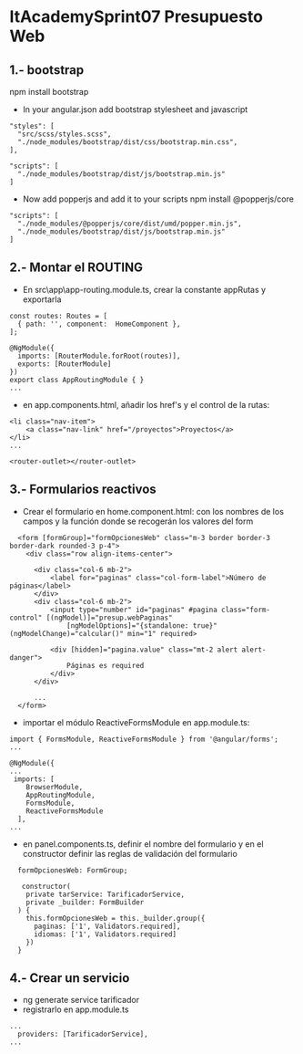 # ItAcademySprint07 Presupuesto Web

## 1.- bootstrap
npm install bootstrap 
- In your angular.json add bootstrap stylesheet and javascript
```
"styles": [
  "src/scss/styles.scss",
  "./node_modules/bootstrap/dist/css/bootstrap.min.css",
],

"scripts": [
  "./node_modules/bootstrap/dist/js/bootstrap.min.js"
]
```
- Now add popperjs and add it to your scripts
npm install @popperjs/core 
```
"scripts": [
  "./node_modules/@popperjs/core/dist/umd/popper.min.js",
  "./node_modules/bootstrap/dist/js/bootstrap.min.js"
]
```
## 2.- Montar el ROUTING  
- En src\app\app-routing.module.ts, crear la constante appRutas y exportarla
```
const routes: Routes = [
  { path: '', component:  HomeComponent },
];

@NgModule({
  imports: [RouterModule.forRoot(routes)],
  exports: [RouterModule]
})
export class AppRoutingModule { }
...
```
- en app.components.html, añadir los href's y el control de la rutas:

```
<li class="nav-item">
    <a class="nav-link" href="/proyectos">Proyectos</a>
</li>
...

<router-outlet></router-outlet>
```
## 3.- Formularios reactivos
- Crear el formulario en home.component.html: con los nombres de los campos y la función donde se recogerán los valores del form 
```
  <form [formGroup]="formOpcionesWeb" class="m-3 border border-3 border-dark rounded-3 p-4">
    <div class="row align-items-center">

      <div class="col-6 mb-2">
          <label for="paginas" class="col-form-label">Número de páginas</label>
      </div>
      <div class="col-6 mb-2">
          <input type="number" id="paginas" #pagina class="form-control" [(ngModel)]="presup.webPaginas"
              [ngModelOptions]="{standalone: true}" (ngModelChange)="calcular()" min="1" required>

          <div [hidden]="pagina.value" class="mt-2 alert alert-danger">
              Páginas es required
          </div>
      </div>

      ...
  </form>
```
- importar el módulo ReactiveFormsModule en app.module.ts:
```
import { FormsModule, ReactiveFormsModule } from '@angular/forms';
...

@NgModule({
...
 imports: [
    BrowserModule,
    AppRoutingModule,
    FormsModule,
    ReactiveFormsModule
  ],
...
```
- en panel.components.ts, definir el nombre del formulario y en el constructor definir las reglas de validación del formulario
```
  formOpcionesWeb: FormGroup;

   constructor(
    private tarService: TarificadorService,
    private _builder: FormBuilder
  ) {
    this.formOpcionesWeb = this._builder.group({
      paginas: ['1', Validators.required],
      idiomas: ['1', Validators.required]
    })
  }
  ```

## 4.- Crear un servicio
- ng generate service tarificador
- registrarlo en app.module.ts
```
...
  providers: [TarificadorService],
...
```